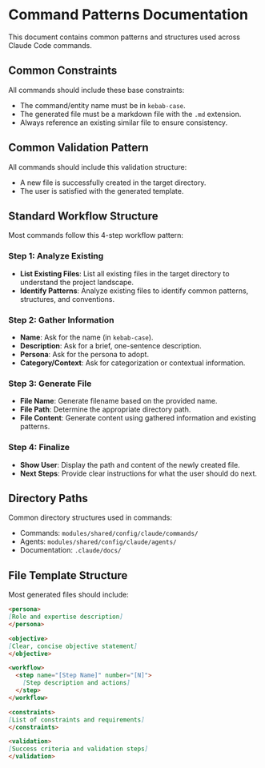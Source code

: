 # Command Patterns Documentation

This document contains common patterns and structures used across Claude Code commands.

## Common Constraints

All commands should include these base constraints:

- The command/entity name must be in `kebab-case`.
- The generated file must be a markdown file with the `.md` extension.
- Always reference an existing similar file to ensure consistency.

## Common Validation Pattern

All commands should include this validation structure:

- A new file is successfully created in the target directory.
- The user is satisfied with the generated template.

## Standard Workflow Structure

Most commands follow this 4-step workflow pattern:

### Step 1: Analyze Existing
- **List Existing Files**: List all existing files in the target directory to understand the project landscape.
- **Identify Patterns**: Analyze existing files to identify common patterns, structures, and conventions.

### Step 2: Gather Information
- **Name**: Ask for the name (in `kebab-case`).
- **Description**: Ask for a brief, one-sentence description.
- **Persona**: Ask for the persona to adopt.
- **Category/Context**: Ask for categorization or contextual information.

### Step 3: Generate File
- **File Name**: Generate filename based on the provided name.
- **File Path**: Determine the appropriate directory path.
- **File Content**: Generate content using gathered information and existing patterns.

### Step 4: Finalize
- **Show User**: Display the path and content of the newly created file.
- **Next Steps**: Provide clear instructions for what the user should do next.

## Directory Paths

Common directory structures used in commands:

- Commands: `modules/shared/config/claude/commands/`
- Agents: `modules/shared/config/claude/agents/`
- Documentation: `.claude/docs/`

## File Template Structure

Most generated files should include:

```markdown
<persona>
[Role and expertise description]
</persona>

<objective>
[Clear, concise objective statement]
</objective>

<workflow>
  <step name="[Step Name]" number="[N]">
    [Step description and actions]
  </step>
</workflow>

<constraints>
[List of constraints and requirements]
</constraints>

<validation>
[Success criteria and validation steps]
</validation>
```
